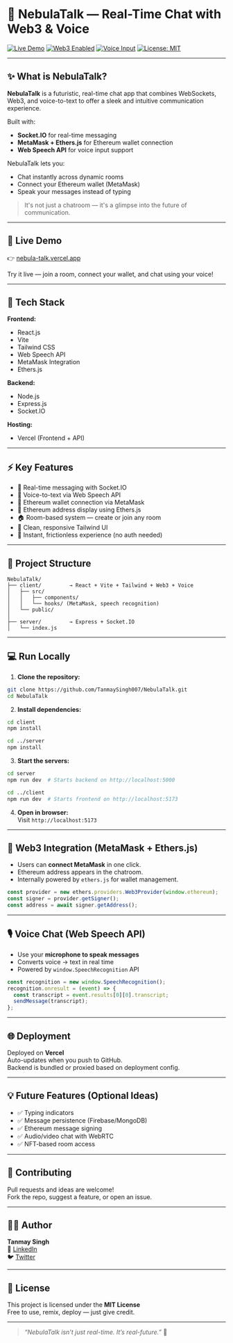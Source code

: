 # 🌌 NebulaTalk — Real-Time Chat with Web3 & Voice

[![Live Demo](https://img.shields.io/badge/🚀%20Live%20Demo-Click%20Here-green)](https://nebula-talk.vercel.app/)
[![Web3 Enabled](https://img.shields.io/badge/Web3-MetaMask-orange)](https://metamask.io/)
[![Voice Input](https://img.shields.io/badge/Speech-Web%20Speech%20API-blue)](https://developer.mozilla.org/en-US/docs/Web/API/Web_Speech_API)
[![License: MIT](https://img.shields.io/badge/License-MIT-blue.svg)](https://opensource.org/licenses/MIT)

---

## ✨ What is NebulaTalk?

**NebulaTalk** is a futuristic, real-time chat app that combines WebSockets, Web3, and voice-to-text to offer a sleek and intuitive communication experience.

Built with:
- **Socket.IO** for real-time messaging
- **MetaMask + Ethers.js** for Ethereum wallet connection
- **Web Speech API** for voice input support

NebulaTalk lets you:
- Chat instantly across dynamic rooms
- Connect your Ethereum wallet (MetaMask)
- Speak your messages instead of typing

> It's not just a chatroom — it's a glimpse into the future of communication.

---

## 🚀 Live Demo

👉 [nebula-talk.vercel.app](https://nebula-talk.vercel.app/)

Try it live — join a room, connect your wallet, and chat using your voice!

---

## 🧰 Tech Stack

**Frontend:**  
- React.js  
- Vite  
- Tailwind CSS  
- Web Speech API  
- MetaMask Integration  
- Ethers.js  

**Backend:**  
- Node.js  
- Express.js  
- Socket.IO  

**Hosting:**  
- Vercel (Frontend + API)

---

## ⚡ Key Features

- 🔄 Real-time messaging with Socket.IO
- 🧠 Voice-to-text via Web Speech API
- 🦊 Ethereum wallet connection via MetaMask
- 🧪 Ethereum address display using Ethers.js
- 🏠 Room-based system — create or join any room
- 🎨 Clean, responsive Tailwind UI
- 💬 Instant, frictionless experience (no auth needed)

---

## 📂 Project Structure

```
NebulaTalk/
├── client/         → React + Vite + Tailwind + Web3 + Voice
│   ├── src/
│   │   ├── components/
│   │   └── hooks/ (MetaMask, speech recognition)
│   └── public/
│
├── server/         → Express + Socket.IO
│   └── index.js
```

---

## 💻 Run Locally

1. **Clone the repository:**

```bash
git clone https://github.com/TanmaySingh007/NebulaTalk.git
cd NebulaTalk
```

2. **Install dependencies:**

```bash
cd client
npm install

cd ../server
npm install
```

3. **Start the servers:**

```bash
cd server
npm run dev  # Starts backend on http://localhost:5000

cd ../client
npm run dev  # Starts frontend on http://localhost:5173
```

4. **Open in browser:**  
   Visit `http://localhost:5173`

---

## 🦊 Web3 Integration (MetaMask + Ethers.js)

- Users can **connect MetaMask** in one click.
- Ethereum address appears in the chatroom.
- Internally powered by `ethers.js` for wallet management.

```js
const provider = new ethers.providers.Web3Provider(window.ethereum);
const signer = provider.getSigner();
const address = await signer.getAddress();
```

---

## 🎙️ Voice Chat (Web Speech API)

- Use your **microphone to speak messages**
- Converts voice → text in real time
- Powered by `window.SpeechRecognition` API

```js
const recognition = new window.SpeechRecognition();
recognition.onresult = (event) => {
  const transcript = event.results[0][0].transcript;
  sendMessage(transcript);
};
```

---

## 🌐 Deployment

Deployed on **Vercel**  
Auto-updates when you push to GitHub.  
Backend is bundled or proxied based on deployment config.

---

## 💡 Future Features (Optional Ideas)

- ✅ Typing indicators
- ✅ Message persistence (Firebase/MongoDB)
- ✅ Ethereum message signing
- ✅ Audio/video chat with WebRTC
- ✅ NFT-based room access

---

## 🤝 Contributing

Pull requests and ideas are welcome!  
Fork the repo, suggest a feature, or open an issue.

---

## 👨‍🚀 Author

**Tanmay Singh**  
💼 [LinkedIn](https://linkedin.com/in/tanmaysingh007)  
🐦 [Twitter](https://twitter.com/tanmaysingh007)

---

## 📄 License

This project is licensed under the **MIT License**  
Free to use, remix, deploy — just give credit.

---

> _“NebulaTalk isn’t just real-time. It’s real-future.”_ 🚀

